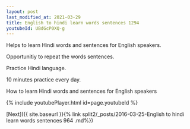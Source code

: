 ```yaml
---
layout: post
last_modified_at: 2021-03-29
title: English to hindi learn words sentences 1294 
youtubeId: UBdGcP0XQ-g
---
```

 
 
Helps to learn Hindi words and sentences for English speakers.

Opportunitiy to repeat the words sentences. 

Practice Hindi language. 
 
10 minutes practice every day. 
 
How to learn Hindi words and sentences for English speakers 
 
{% include youtubePlayer.html id=page.youtubeId %}
 
 
[Next]({{ site.baseurl }}{% link  split2/_posts/2016-03-25-English to hindi learn words sentences 964 .md%})
 
